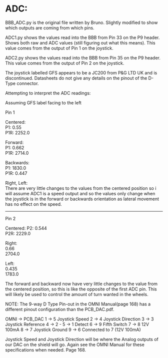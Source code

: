 # ADC:

BBB\_ADC.py is the original file written by Bruno. Slightly modified to show which outputs are coming from which pins.

ADC1.py shows the values read into the BBB from Pin 33 on the P9 header. Shows both raw and ADC values (still figuring out what this means). This value comes from the output of Pin 1 on the joystick.

ADC2.py shows the values read into the BBB from Pin 35 on the P9 header. This value comes from the output of Pin 2 on the joystick.

The joystick labelled GFS appears to be a JC200 from P&G LTD UK and is discontinued. Datasheets do not give any details on the pinout of the D-Type connector.

Attempting to interpret the ADC readings:

Assuming GFS label facing to the left

Pin 1

Centered:  
P1: 0.55  
P1R: 2252.0  

Forward:  
P1: 0.662  
P1R: 2714.0  

Backwards:  
P1: 1830.0  
P1R: 0.447  

Right, Left:  
There are very little changes to the values from the centered position so i will assume ADC1 is a speed output and so the values only change when the joystick is in the forward or backwards orientation as lateral movement has no effect on the speed.

-------------------------------------------------
Pin 2

Centered:
P2: 0.544  
P2R: 2229.0  

Right:  
0.66  
2704.0  

Left:  
0.435  
1783.0  

The forward and backward now have very little changes to the value from the centered position, so this is like the opposite of the first ADC pin. This will likely be used to control the amount of turn wanted in the wheels.



NOTE: The 9-way D Type Pin-out in the OMNI Manual(page 168) has a different pinout configuration than the PCB\_DAC.pdf.

OMNI -> PCB\_DAC
1 -> 5	Joystick Speed
2 -> 4	Joystick Direction
3 -> 3	Joystick Reference
4 -> 2		-
5 -> 1	Detect
6 -> 9	Fifth Switch
7 -> 8	12V 100mA
8 -> 7	Joystick Ground
9 -> 6	Connected to 7 (12V 100mA)

Joystick Speed and Joystick Direction will be where the Analog outputs of our DAC on the shield will go. Again see the OMNI Manual for these specifications when needed. Page 168.

